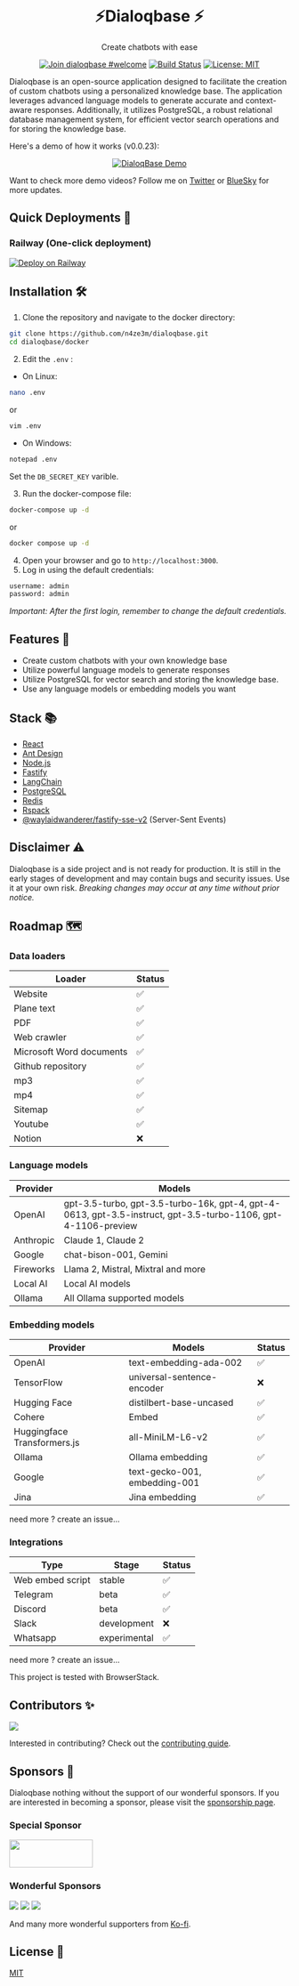 <h1 align="center">⚡Dialoqbase ⚡</h1>   
<p align="center">
 Create chatbots with ease
</p>

<div align="center">

  [![Join dialoqbase #welcome](https://img.shields.io/badge/discord-join%20chat-blue.svg)](https://discord.gg/SPE3npH7Wu)
  [![Build Status](https://github.com/n4ze3m/dialoqbase/actions/workflows/build.yml/badge.svg)](https://github.com/n4ze3m/dialoqbase/actions/workflows/build.yml)
  [![License: MIT](https://img.shields.io/github/license/n4ze3m/dialoqbase)](https://github.com/n4ze3m/dialoqbase/blob/master/LICENSE)

</div>

Dialoqbase is an open-source application designed to facilitate the creation of custom chatbots using a personalized knowledge base. The application leverages advanced language models to generate accurate and context-aware responses. Additionally, it utilizes PostgreSQL, a robust relational database management system, for efficient vector search operations and for storing the knowledge base.

Here's a demo of how it works (v0.0.23):

<div align="center">

[![DialoqBase Demo](https://img.youtube.com/vi/D3X3ZIYsT_w/0.jpg)](https://www.youtube.com/watch?v=D3X3ZIYsT_w)

</div>

Want to check more demo videos? Follow me on [Twitter](https://twitter.com/n4ze3m) or [BlueSky](https://bsky.app/profile/n4ze3m.com) for more updates.

## Quick Deployments 🚀

### Railway (One-click deployment)

[![Deploy on Railway](https://railway.app/button.svg)](https://railway.app/template/TXdjD7?referralCode=olbszX)


## Installation 🛠️

1. Clone the repository and navigate to the docker directory:

```bash
git clone https://github.com/n4ze3m/dialoqbase.git
cd dialoqbase/docker
```

2. Edit the `.env` <!--(see the [Environment Variables](#environment-variables) section for more details)-->:

- On Linux:

```bash
nano .env
```

or

```bash
vim .env
```

- On Windows:

```bash
notepad .env
```

Set the `DB_SECRET_KEY` varible.

3. Run the docker-compose file:

```bash
docker-compose up -d
```

or

```bash
docker compose up -d
```

4. Open your browser and go to `http://localhost:3000`.
5. Log in using the default credentials:

```bash
username: admin
password: admin
```

_Important: After the first login, remember to change the default credentials._

## Features 🚀

- Create custom chatbots with your own knowledge base
- Utilize powerful language models to generate responses
- Utilize PostgreSQL for vector search and storing the knowledge base.
- Use any language models or embedding models you want

## Stack 📚

- [React](https://reactjs.org/)
- [Ant Design](https://ant.design/)
- [Node.js](https://nodejs.org/)
- [Fastify](https://www.fastify.io/)
- [LangChain](https://langchain.com/)
- [PostgreSQL](https://www.postgresql.org/)
- [Redis](https://redis.io/)
- [Rspack](https://rspack.dev)
- [@waylaidwanderer/fastify-sse-v2](https://github.com/waylaidwanderer/fastify-sse-v2) (Server-Sent Events)

## Disclaimer ⚠️

Dialoqbase is a side project and is not ready for production. It is still in the early stages of development and may contain bugs and security issues. Use it at your own risk. _Breaking changes may occur at any time without prior notice._

## Roadmap 🗺️

### Data loaders

| Loader |Status |
| ----------- |  ------ |
| Website | ✅ |
| Plane text |  ✅ |
| PDF |  ✅ |
| Web crawler |  ✅ |
| Microsoft Word documents |  ✅ |
| Github repository | ✅ |
| mp3 | ✅ |
| mp4 |  ✅ |
| Sitemap |  ✅ |
| Youtube | ✅ |
| Notion |  ❌ |


### Language models


| Provider | Models |
| ----------- | ----------- |
| OpenAI | gpt-3.5-turbo, gpt-3.5-turbo-16k, gpt-4, gpt-4-0613, gpt-3.5-instruct, gpt-3.5-turbo-1106, gpt-4-1106-preview	| 
| Anthropic | Claude 1, Claude 2 |
| Google | chat-bison-001, Gemini |
| Fireworks | Llama 2, Mistral, Mixtral and more |
| Local AI | Local AI models |
| Ollama | All Ollama supported models |

### Embedding models

| Provider | Models | Status |
| ----------- | ----------- | ------ |
| OpenAI | text-embedding-ada-002 | ✅ |
| TensorFlow | universal-sentence-encoder | ❌ |
| Hugging Face | distilbert-base-uncased | ✅ |
| Cohere | Embed | ✅ |
| Huggingface Transformers.js | all-MiniLM-L6-v2 | ✅ |
| Ollama | Ollama embedding | ✅ |
| Google | text-gecko-001, embedding-001 | ✅ |
| Jina | Jina embedding | ✅ |

need more ? create an issue...

### Integrations

| Type | Stage | Status |
| ----------- | ----------- | ------ |
| Web embed script |  stable | ✅ |
| Telegram | beta | ✅ |
| Discord | beta | ✅ |
| Slack | development | ❌ |
| Whatsapp | experimental | ✅ |

need more ? create an issue...

This project is tested with BrowserStack.

## Contributors ✨

<a href="https://github.com/n4ze3m/dialoqbase/graphs/contributors">
  <img src="https://contrib.rocks/image?repo=n4ze3m/dialoqbase" />
</a>

Interested in contributing? Check out the [contributing guide](CONTRIBUTION.md).


## Sponsors 💖


Dialoqbase nothing without the support of our wonderful sponsors. If you are interested in becoming a sponsor, please visit the [sponsorship page](https://github.com/sponsors/n4ze3m).



### Special Sponsor

<p>
  <a href="https://flogesoft.com/?utm_source=dialoqbase&utm_medium=sponsor&utm_campaign=dialoqbase">
    <img src="https://flogesoft.com/images/floges_sponsored.svg" width="150"
    height="50"
     />
  </a>
</p>

### Wonderful Sponsors

<a href="https://github.com/mjtechguy" target="_blank"><img src="https://avatars.githubusercontent.com/u/29070994?s=64&v=4"></a>
<a href="https://github.com/senavi888" target="_blank"><img src="https://avatars.githubusercontent.com/u/161348858?s=64&v=4"></a>
<a href="https://github.com/FarazPatankar" target="_blank"><img src="https://avatars.githubusercontent.com/u/10681116?s=64&v=4"></a>

And many more wonderful supporters from [Ko-fi](https://ko-fi.com/n4ze3m).
## License 📝

[MIT](LICENSE)
